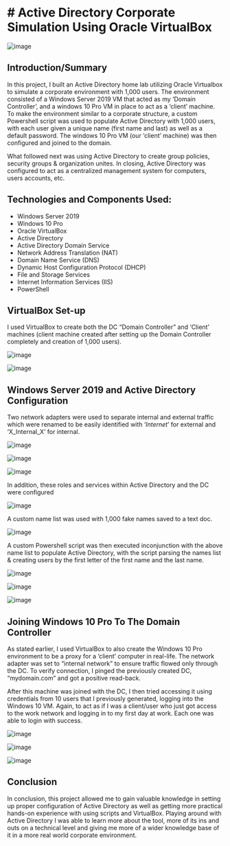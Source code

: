 # # Active Directory Corporate Simulation Using Oracle VirtualBox

![image](https://github.com/user-attachments/assets/43f1a044-c078-4dc7-8079-10a2a48ba37f)

## Introduction/Summary

In this project, I built an Active Directory home lab utilizing Oracle Virtualbox to simulate a corporate environment with 1,000 users. The environment consisted of a Windows Server 2019 VM that acted as my ‘Domain Controller’, and a windows 10 Pro VM in place to act as a ‘client’ machine. To make the environment similar to a corporate structure, a custom Powershell script was used to populate Active Directory with 1,000 users, with each user given a unique name (first name and last) as well as a default password. The windows 10 Pro VM (our ‘client’ machine) was then configured and joined to the domain.

What followed next was using Active Directory to create group policies, security groups & organization unites. In closing, Active Directory was configured to act as a centralized management system for computers, users accounts, etc. 

## Technologies and Components Used:

-	Windows Server 2019
-	Windows 10 Pro
-	Oracle VirtualBox
-	Active Directory
-	Active Directory Domain Service
-	Network Address Translation (NAT)
-	Domain Name Service (DNS)
-	Dynamic Host Configuration Protocol (DHCP)
-	File and Storage Services
-	Internet Information Services (IIS)
-	PowerShell

## VirtualBox Set-up

I used VirtualBox to create both the DC “Domain Controller” and ‘Client’ machines (client machine created after setting up the Domain Controller completely and creation of 1,000 users).

![image](https://github.com/user-attachments/assets/6ae23cb6-8d59-4157-a760-cd82b6fc9d1a)

![image](https://github.com/user-attachments/assets/709d28bd-2f8a-48c6-90b6-6af17c2dcc17)

## Windows Server 2019 and Active Directory Configuration

Two network adapters were used to separate internal and external traffic which were renamed to be easily identified with ‘_Internet_’ for external and ‘X_Internal_X’ for internal.

![image](https://github.com/user-attachments/assets/cfefd7bc-236b-4daa-8c3b-8bee3d9f7610)

![image](https://github.com/user-attachments/assets/931f08ab-0a62-4e94-a32d-3e2bd09634eb)

![image](https://github.com/user-attachments/assets/be87c4c0-55a0-4cba-b705-594bcfd3224d)

In addition, these roles and services within Active Directory and the DC were configured

![image](https://github.com/user-attachments/assets/d05b6b9b-b778-4bb0-aabb-a83bb33f7921)

A custom name list was used with 1,000 fake names saved to a text doc. 

![image](https://github.com/user-attachments/assets/56da0a14-b87d-4a8c-8418-861c5bd9aa31)

A custom Powershell script was then executed inconjunction with the above name list to populate Active Directory, with the script parsing the names list & creating users by the first letter of the first name and the last name.

![image](https://github.com/user-attachments/assets/64a38146-9b73-45b9-b854-1e832bdd9073)

![image](https://github.com/user-attachments/assets/70c3ff45-0b32-434f-86a0-d123a15ae9a8)

![image](https://github.com/user-attachments/assets/d3ffddfe-ccd1-4d1b-b32f-8234fb1e2c1e)

## Joining Windows 10 Pro To The Domain Controller

As stated earlier, I used VirtualBox to also create the Windows 10 Pro environment to be a proxy for a ‘client’ computer in real-life. The network adapter was set to “internal network” to ensure traffic flowed only through the DC. To verify connection, I pinged the previously created DC, “mydomain.com” and got a positive read-back.

After this machine was joined with the DC, I then tried accessing it using credentials from 10 users that I previously generated, logging into the Windows 10 VM. Again, to act as if I was a client/user who just got access to the work network and logging in to my first day at work. Each one was able to login with success.

![image](https://github.com/user-attachments/assets/95d8713f-af6b-4cd0-a2f9-0787c1b03b80)

![image](https://github.com/user-attachments/assets/97f9f990-0600-4694-a0c6-84c90faef14f)

![image](https://github.com/user-attachments/assets/73ae4f33-021d-4a2a-8197-2d108140b202)

## Conclusion

In conclusion, this project allowed me to gain valuable knowledge in setting up proper configuration of Active Directory as well as getting more practical hands-on experience with using scripts and VirtualBox. Playing around with Active Directory I was able to learn more about the tool, more of its ins and outs on a technical level and giving me more of a wider knowledge base of it in a more real world corporate environment.







